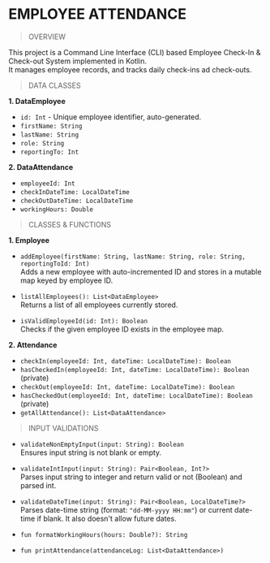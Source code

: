 # EMPLOYEE ATTENDANCE

> OVERVIEW

This project is a Command Line Interface (CLI) based Employee Check-In & Check-out System implemented in Kotlin.  
It manages employee records, and tracks daily check-ins ad check-outs.

> DATA CLASSES

**1. DataEmployee**

  - `id: Int` - Unique employee identifier, auto-generated.  
  - `firstName: String` 
  - `lastName: String` 
  - `role: String` 
  - `reportingTo: Int` 

**2. DataAttendance**

  - `employeeId: Int`
  - `checkInDateTime: LocalDateTime`
  - `checkOutDateTime: LocalDateTime`
  - `workingHours: Double`

> CLASSES & FUNCTIONS

**1. Employee**

- `addEmployee(firstName: String, lastName: String, role: String, reportingToId: Int)`  
  Adds a new employee with auto-incremented ID and stores in a mutable map keyed by employee ID.

- `listAllEmployees(): List<DataEmployee>`  
  Returns a list of all employees currently stored.

- `isValidEmployeeId(id: Int): Boolean`  
  Checks if the given employee ID exists in the employee map.

**2. Attendance**

- `checkIn(employeeId: Int, dateTime: LocalDateTime): Boolean`  
- `hasCheckedIn(employeeId: Int, dateTime: LocalDateTime): Boolean` (private)  
- `checkOut(employeeId: Int, dateTime: LocalDateTime): Boolean`
- `hasCheckedOut(employeeId: Int, dateTime: LocalDateTime): Boolean` (private)
- `getAllAttendance(): List<DataAttendance>`

> INPUT VALIDATIONS

- `validateNonEmptyInput(input: String): Boolean`  
  Ensures input string is not blank or empty.

- `validateIntInput(input: String): Pair<Boolean, Int?>`  
  Parses input string to integer and return valid or not (Boolean) and parsed int.

- `validateDateTime(input: String): Pair<Boolean, LocalDateTime?>`  
  Parses date-time string (format: `"dd-MM-yyyy HH:mm"`) or current date-time if blank.
  It also doesn't allow future dates.

- `fun formatWorkingHours(hours: Double?): String `
- `fun printAttendance(attendanceLog: List<DataAttendance>)`
